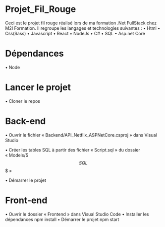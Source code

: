 ﻿# Projet_Fil_Rouge
Ceci est le projet fil rouge réalisé lors de ma formation .Net FullStack chez M2I Formation.
Il regroupe les langages et technologies suivantes : 
• Html
• Css(Sass)
• Javascript
• React
• NodeJs
• C#
• SQL
• Asp.net Core

# Dépendances
• Node

# Lancer le projet
• Cloner le repos

# Back-end 
• Ouvrir le fichier « Backend/API_Netflix_ASPNetCore.csproj » dans Visual Studio

• Créer les tables SQL à partir des fichier « Script.sql » du dossier « Models/$$$ SQL $$$ »

• Démarrer le projet

# Front-end
• Ouvrir le dossier « Frontend » dans Visual Studio Code
• Installer les dépendances
npm install
• Démarrer le projet
npm start
